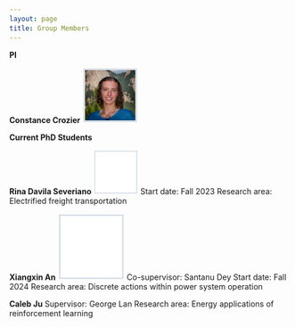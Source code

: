 ```yaml
---
layout: page
title: Group Members
---
```


**PI**

**Constance Crozier**
<img src="/images/headshot_border-min.jpg" alt="drawing" width="100"/>

**Current PhD Students**

**Rina Davila Severiano**
<img src="/images/empty_frame.png" alt="drawing" width="80"/>
Start date: Fall 2023
Research area: Electrified freight transportation

**Xiangxin An**
<img src="/images/empty_frame.png" alt="drawing" width="120"/>
Co-supervisor: Santanu Dey
Start date: Fall 2024
Research area: Discrete actions within power system operation

**Caleb Ju**
Supervisor: George Lan
Research area: Energy applications of reinforcement learning